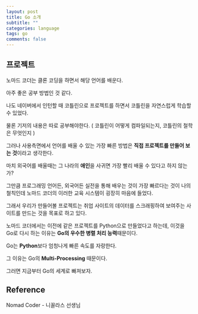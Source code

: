 ```yaml
---
layout: post
title: Go 소개
subtitle: ""
categories: language
tags: go
comments: false
---
```


## 프로젝트

노마드 코더는 클론 코딩을 하면서 해당 언어를 배운다.

아주 좋은 공부 방법인 것 같다.

나도 네이버에서 인턴할 때 코틀린으로 프로젝트를 하면서 코틀린을 자연스럽게 학습할 수 있었다.

물론 기저의 내용은 따로 공부해야한다. ( 코틀린이 어떻게 컴파일되는지, 코틀린의 철학은 무엇인지 )

그러나 사용측면에서 언어를 배울 수 있는 가장 빠른 방법은 **직접 프로젝트를 만들어 보는 것**이라고 생각한다.

마치 외국어를 배울때는 그 나라의 **애인**을 사귀면 가장 빨리 배울 수 있다고 하지 않는가?

그만큼 프로그래밍 언어든, 외국어든 실전을 통해 배우는 것이 가장 빠르다는 것이 나의 철칙인데 노마드 코더의 이러한 교육 시스템이 굉장히 마음에 들었다.

그래서 우리가 만들어볼 프로젝트는 취업 사이트의 데이터를 스크래핑하여 보여주는 사이트를 만드는 것을 목표로 하고 있다.

노마드 코더에서는 이전에 같은 프로젝트를 Python으로 만들었다고 하는데, 이것을 Go로 다시 하는 이유는 **Go의 우수한 병렬 처리 능력**때문이다.

Go는 **Python**보다 엄청나게 빠른 속도를 자랑한다.

그 이유는 Go의 **Multi-Processing** 때문이다.

그러면 지금부터 Go의 세계로 빠져보자.

## Reference

Nomad Coder - 니꼴라스 선생님
